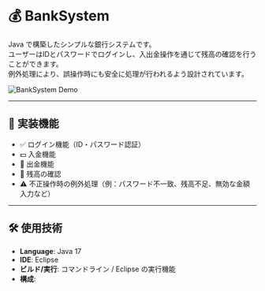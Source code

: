 # 💰 BankSystem

Java で構築したシンプルな銀行システムです。  
ユーザーはIDとパスワードでログインし、入出金操作を通じて残高の確認を行うことができます。  
例外処理により、誤操作時にも安全に処理が行われるよう設計されています。

![BankSystem Demo](https://via.placeholder.com/800x400?text=BankSystem+Demo)
<!-- 実行画面のスクリーンショットやGIFに差し替えてください -->

---

## 🔧 実装機能

- ✅ ログイン機能（ID・パスワード認証）
- 💵 入金機能
- 💸 出金機能
- 🧾 残高の確認
- ⚠️ 不正操作時の例外処理（例：パスワード不一致、残高不足、無効な金額入力など）

---

## 🛠 使用技術

- **Language**: Java 17
- **IDE**: Eclipse
- **ビルド/実行**: コマンドライン / Eclipse の実行機能
- **構成**:  
